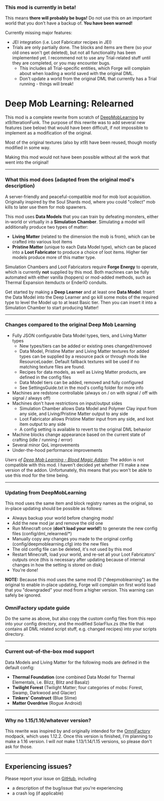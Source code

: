 ### This mod is currently in beta!
This means **there will probably be bugs!** Do not use this on an important world that you don't have a backup of. **You have been warned!**

Currently missing major features:
- JEI integration (i.e. Loot Fabricator recipes in JEI)
- Trials are only partially done. The blocks and items are there (so your old ones won't get deleted), but
  not all functionality has been implemented yet. I recommend not to use any Trial-related stuff until they
  are completed, or you may encounter bugs.
    * This includes all Trial-specific entities, which Forge will complain about when loading a world saved with the original DML.
    * Don't update a world from the original DML that currently has a Trial running - things will break! 


# Deep Mob Learning: Relearned
This mod is a complete rewrite from scratch of [DeepMobLearning](https://www.curseforge.com/minecraft/mc-mods/deep-mob-learning)
by xt9/IterationFunk. The purpose of this rewrite was to add several new features (see below) that would have been difficult,
if not impossible to implement as a modification of the original.

Most of the original textures (also by xt9) have been reused, though mostly modified in some way.

Making this mod would not have been possible without all the work that went into the original!

---

### What this mod does (adapted from the original mod's description)
A server-friendly and peaceful-compatible mod for mob loot acquisition. Originally inspired by the Soul Shards mod,
where you could "collect" mob kills to later use them for mob spawners.

This mod uses **Data Models** that you can train by defeating monsters, either in-world or virtually in a
**Simulation Chamber**. Simulating a model will additionally produce two types of matter:
- **Living Matter** (related to the dimension the mob is from), which can be crafted into various loot items
- **Pristine Matter** (unique to each Data Model type), which can be placed into a **Loot Fabricator** to produce a
  choice of loot items. Higher tier models produce more of this matter type.

Simulation Chambers and Loot Fabricators require **Forge Energy** to operate, which is currently **not** supplied by
this mod. Both machines can be fully automated with either vanilla (hoppers) or mod-added methods, such as Thermal
Expansion itemducts or EnderIO conduits.

Get started by making a **Deep Learner** and at least one **Data Model**. Insert the Data Model into the Deep Learner
and go kill some mobs of the required type to level the Model up to at least Basic tier. Then you can insert it
into a Simulation Chamber to start producing Matter!

---

### Changes compared to the original Deep Mob Learning
- Fully JSON configurable Data Model types, tiers, and Living Matter types
    * New types/tiers can be added or existing ones changed/removed
    * Data Model, Pristine Matter and Living Matter textures for added types can be supplied by a resource pack or
      through mods like ResourceLoader. Default fallback textures will be used if no matching texture files are found.
    * Recipes for data models, as well as Living Matter products, are defined in the config files
    * Data Model tiers can be added, removed and fully configured
    * See SettingsGuide.txt in the mod's config folder for more info
- Machines are redstone controllable (always on / on with signal / off with signal / always off)
- Machines don't have restrictions on input/output sides
    * Simulation Chamber allows Data Model and Polymer Clay input from any side, and Living/Pristine Matter output
      to any side
    * Loot Fabricator allows Pristine Matter input from any side, and loot item output to any side
    * A config setting is available to revert to the original DML behavior
- Machine blocks change appearance based on the current state of crafting (idle / running / error)
- Several minor QoL improvements
- Under-the-hood performance improvements

*Users of [Deep Mob Learning - Blood Magic Addon](https://www.curseforge.com/minecraft/mc-mods/deep-mob-learning-blood-magic-addon):*
The addon is not compatible with this mod. I haven't decided yet whether I'll make a new version of the addon. Unfortunately,
this means that you won't be able to use this mod for the time being.

---

### Updating from DeepMobLearning
This mod uses the same item and block registry names as the original, so in-place updating should be possible as follows:
- Always backup your world before changing mods!
- Add the new mod jar and remove the old one
- Run Minecraft once (**don't load your world!**) to generate the new config files (config/dml_relearned/*)
- Manually copy any changes you made to the original config (config/deepmoblearning.cfg) into the new files
- The old config file can be deleted, it's not used by this mod
- Restart Minecraft, load your world, and re-set all your Loot Fabricators' outputs once (this is necessary
  after updating because of internal changes in how the setting is stored on disk)
- You're done!

**NOTE:** Because this mod uses the same mod ID ("deepmoblearning") as the original to enable in-place updating,
Forge will complain on first world load that you "downgraded" your mod from a higher version. This warning can safely
be ignored.

### OmniFactory update guide
Do the same as above, but also copy the custom config files from this repo into your config directory, and the
modified SolarFlux.zs (the file that contains all DML related script stuff, e.g. changed recipes) into your scripts directory.

---

### Current out-of-the-box mod support
Data Models and Living Matter for the following mods are defined in the default config:
- **Thermal Foundation** (one combined Data Model for Thermal Elementals, i.e. Blizz, Blitz and Basalz)
- **Twilight Forest** (Twilight Matter; four categories of mobs: Forest, Swamp, Darkwood and Glacier)
- **Tinkers' Construct** (Blue Slime)
- **Matter Overdrive** (Rogue Android)

---

### Why no 1.15/1.16/whatever version?
This rewrite was inspired by and originally intended for the [OmniFactory](https://www.curseforge.com/minecraft/modpacks/omnifactory)
modpack, which uses 1.12.2. Once this version is finished, I'm planning to make a 1.16 version.
I will *not* make 1.13/1.14/1.15 versions, so please don't ask for those.

---

## Experiencing issues?
Please report your issue on [GitHub](https://github.com/mustapelto/DML-Relearned), including
- a description of the bug/issue that you're experiencing
- a crash log (if applicable)